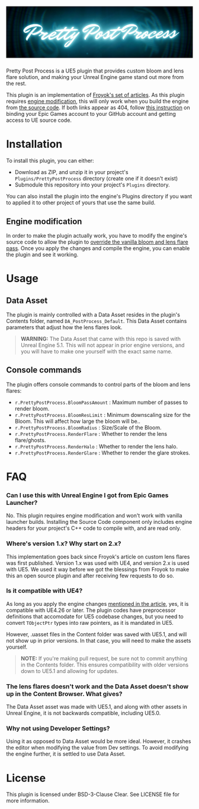 ![Pretty Post Process](PPPBanner.jpg)
===

Pretty Post Process is a UE5 plugin that provides custom bloom and lens flare solution, and making your Unreal Engine game stand out more from the rest.

This plugin is an implementation of [Froyok's set of articles](https://www.froyok.fr/blog/2021-12-ue4-custom-bloom/page.html). As this plugin requires
[engine modification](https://github.com/EscapeEntertainmentTeam/UnrealEngine/commit/4d349e035a6387a3342ae74d7cf9b0f6fc053e62), this will only work when
you build the engine from [the source code](https://github.com/EpicGames/UnrealEngine). If both links appear as 404, follow
[this instruction](https://www.unrealengine.com/en-US/ue-on-github) on binding your Epic Games account to your GitHub account and getting access to UE source code.

# Installation

To install this plugin, you can either:

* Download as ZIP, and unzip it in your project's `Plugins/PrettyPostProcess` directory (create one if it doesn't exist)
* Submodule this repository into your project's `Plugins` directory.

You can also install the plugin into the engine's Plugins directory if you want to applied it to other project of yours that use the same build.

## Engine modification

In order to make the plugin actually work, you have to modify the engine's source code to allow the plugin to 
[override the vanilla bloom and lens flare pass](https://github.com/EscapeEntertainmentTeam/UnrealEngine/commit/4d349e035a6387a3342ae74d7cf9b0f6fc053e62).
Once you apply the changes and compile the engine, you can enable the plugin and see it working.

# Usage

## Data Asset

The plugin is mainly controlled with a Data Asset resides in the plugin's Contents folder, named `DA_PostProcess_Default`. This Data Asset contains parameters
that adjust how the lens flares look.

> **WARNING:** The Data Asset that came with this repo is saved with Unreal Engine 5.1. This will not appear in prior engine versions, and you will have to make
> one yourself with the exact same name.

## Console commands

The plugin offers console commands to control parts of the bloom and lens flares:
- `r.PrettyPostProcess.BloomPassAmount` : Maximum number of passes to render bloom.
- `r.PrettyPostProcess.BloomResLimit` : Minimum downscaling size for the Bloom. This will affect how large the bloom will be..
- `r.PrettyPostProcess.BloomRadius` : Size/Scale of the Bloom.
- `r.PrettyPostProcess.RenderFlare` : Whether to render the lens flare/ghosts.
- `r.PrettyPostProcess.RenderHalo` : Whether to render the lens halo.
- `r.PrettyPostProcess.RenderGlare` : Whether to render the glare strokes.

# FAQ

### Can I use this with Unreal Engine I got from Epic Games Launcher?

No. This plugin requires engine modification and won't work with vanilla launcher builds. Installing the Source Code component only includes engine headers for your
project's C++ code to compile with, and are read only.

### Where's version 1.x? Why start on 2.x?

This implementation goes back since Froyok's article on custom lens flares was first published. Version 1.x was used with UE4, and version 2.x is used with UE5.
We used it way before we got the blessings from Froyok to make this an open source plugin and after receiving few requests to do so.

### Is it compatible with UE4?

As long as you apply the engine changes [mentioned in the article](https://www.froyok.fr/blog/2021-12-ue4-custom-bloom/page.html), yes, it is compatible with
UE4.26 or later. The plugin codes have preprocessor definitions that accomodate for UE5 codebase changes, but you need to convert `TObjectPtr` types into raw
pointers, as it is mandated in UE5.

However, .uasset files in the Content folder was saved with UE5.1, and will not show up in prior versions. In that case, you will need to make the assets yourself.

> **NOTE:** If you're making pull request, be sure not to commit anything in the Contents folder. This ensures compatibility with older versions down to UE5.1 and
> allowing for updates.

### The lens flares doesn't work and the Data Asset doesn't show up in the Content Browser. What gives?

The Data Asset asset was made with UE5.1, and along with other assets in Unreal Engine, it is not backwards compatible, including UE5.0.

### Why not using Developer Settings?

Using it as opposed to Data Asset would be more ideal. However, it crashes the editor when modifying the value from Dev settings. To avoid modifying the engine
further, it is settled to use Data Asset.

# License

This plugin is licensed under BSD-3-Clause Clear. See LICENSE file for more information.



